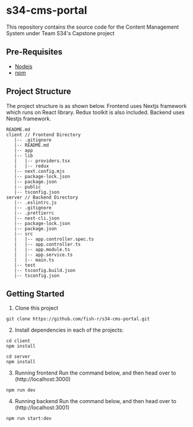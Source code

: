 # s34-cms-portal
This repository contains the source code for the Content Management System under Team S34's Capstone project

## Pre-Requisites
- [Nodejs](https://nodejs.org/en)
- [npm](https://www.npmjs.com/)

## Project Structure
The project structure is as shown below.
Frontend uses Nextjs framework which runs on React library. Redux toolkit is also included.
Backend uses Nestjs framework.
```
README.md
client // Frontend Directory
   |-- .gitignore
   |-- README.md
   |-- app
   |-- lib
   |   |-- providers.tsx
   |   |-- redux
   |-- next.config.mjs
   |-- package-lock.json
   |-- package.json
   |-- public
   |-- tsconfig.json
server // Backend Directory
   |-- .eslintrc.js
   |-- .gitignore
   |-- .prettierrc
   |-- nest-cli.json
   |-- package-lock.json
   |-- package.json
   |-- src
   |   |-- app.controller.spec.ts
   |   |-- app.controller.ts
   |   |-- app.module.ts
   |   |-- app.service.ts
   |   |-- main.ts
   |-- test
   |-- tsconfig.build.json
   |-- tsconfig.json
```

## Getting Started
1. Clone this project
```
git clone https://github.com/fish-r/s34-cms-portal.git
```
2. Install dependencies in each of the projects:
```
cd client
npm install

cd server
npm install
```
3. Running frontend
Run the command below, and then head over to (http://localhost:3000)
```
npm run dev
```
4. Running backend
Run the command below, and then head over to (http://localhost:3001)
```
npm run start:dev
```
